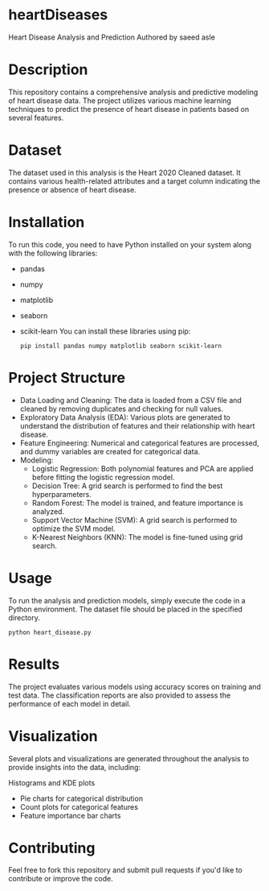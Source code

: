 # heartDiseases
Heart Disease Analysis and Prediction
Authored by saeed asle

# Description
This repository contains a comprehensive analysis and predictive modeling of heart disease data. The project utilizes various machine learning techniques to predict the presence of heart disease in patients based on several features.

# Dataset
The dataset used in this analysis is the Heart 2020 Cleaned dataset. It contains various health-related attributes and a target column indicating the presence or absence of heart disease.

# Installation
To run this code, you need to have Python installed on your system along with the following libraries:
* pandas
* numpy
* matplotlib
* seaborn
* scikit-learn
You can install these libraries using pip:

      pip install pandas numpy matplotlib seaborn scikit-learn
  
# Project Structure
* Data Loading and Cleaning: The data is loaded from a CSV file and cleaned by removing duplicates and checking for null values.
* Exploratory Data Analysis (EDA): Various plots are generated to understand the distribution of features and their relationship with heart disease.
* Feature Engineering: Numerical and categorical features are processed, and dummy variables are created for categorical data.
* Modeling:
  * Logistic Regression: Both polynomial features and PCA are applied before fitting the logistic regression model.
  * Decision Tree: A grid search is performed to find the best hyperparameters.
  * Random Forest: The model is trained, and feature importance is analyzed.
  * Support Vector Machine (SVM): A grid search is performed to optimize the SVM model.
  * K-Nearest Neighbors (KNN): The model is fine-tuned using grid search.

# Usage
To run the analysis and prediction models, simply execute the code in a Python environment. The dataset file should be placed in the specified directory.

    python heart_disease.py
    
# Results
The project evaluates various models using accuracy scores on training and test data. The classification reports are also provided to assess the performance of each model in detail.

# Visualization
Several plots and visualizations are generated throughout the analysis to provide insights into the data, including:

Histograms and KDE plots
* Pie charts for categorical distribution
* Count plots for categorical features
* Feature importance bar charts

# Contributing
Feel free to fork this repository and submit pull requests if you'd like to contribute or improve the code.

